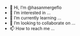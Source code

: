 - 👋 Hi, I’m @hasanmergeflo
- 👀 I’m interested in ...
- 🌱 I’m currently learning ...
- 💞️ I’m looking to collaborate on ...
- 📫 How to reach me ...

<!---
hasanmergeflo/hasanmergeflo is a ✨ special ✨ repository because its `README.md` (this file) appears on your GitHub profile.
You can click the Preview link to take a look at your changes.
--->
